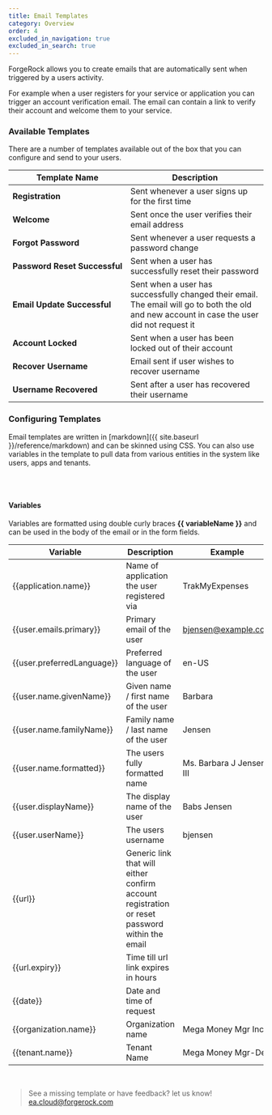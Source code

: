 ```yaml
---
title: Email Templates 
category: Overview
order: 4
excluded_in_navigation: true
excluded_in_search: true
---
```


ForgeRock allows you to create emails that are automatically sent when triggered by a users activity. 

For example when a user registers for your service or application you can trigger an account verification email. The email can contain a link to verify their account and welcome them to your service. 




### Available Templates

There are a number of templates available out of the box that you can configure and send to your users.


| Template Name | Description  | 
| ------------- |------------- | 
| **Registration**  | Sent whenever a user signs up for the first time     |  
| **Welcome** | Sent once the user verifies their email address      | 
| **Forgot&nbsp;Password** | Sent whenever a user requests a password change      | 
| **Password&nbsp;Reset&nbsp;Successful** | Sent when a user has successfully reset their password      | 
| **Email&nbsp;Update&nbsp;Successful** | Sent when a user has successfully changed their email. The email will go to both the old and new account in case the user did not request it | 
| **Account&nbsp;Locked** | Sent when a user has been locked out of their account      | 
| **Recover&nbsp;Username** | Email sent if user wishes to recover username     | 
| **Username&nbsp;Recovered** | Sent after a user has recovered their username      | 



### Configuring Templates

Email templates are written in [markdown]({{ site.baseurl }}/reference/markdown) and can be skinned using CSS. You can also use variables in the template to pull data from various entities in the system like users, apps and tenants.

<br><br>

#### Variables

Variables are formatted using double curly braces **\{\{ variableName \}\}** and can be used in the body of the email or in the form fields.



| Variable | Description  |  Example  |
| ------------- |------------- | ------------- |
| \{\{application.name\}\} | Name of application the user registered via  | TrakMyExpenses
| \{\{user.emails.primary\}\} | Primary email of the user  | bjensen@example.com
| \{\{user.preferredLanguage\}\} | Preferred language of the user  | en-US
| \{\{user.name.givenName\}\} | Given name / first name of the user  | Barbara
| \{\{user.name.familyName\}\} | Family name / last name of the user   | Jensen
| \{\{user.name.formatted\}\} | The users fully formatted name  | Ms. Barbara J Jensen, III
| \{\{user.displayName\}\} | The display name of the user  | Babs Jensen
| \{\{user.userName\}\} | The users username  | bjensen
| \{\{url\}\} | Generic link that will either confirm account registration or reset password within the email	  | 
| \{\{url.expiry\}\} | Time till url link expires in hours  | 
| \{\{date\}\} | Date and time of request  | 
| \{\{organization.name\}\} | Organization name  | Mega Money Mgr Inc.
| \{\{tenant.name\}\} | Tenant Name  | Mega&nbsp;Money&nbsp;Mgr-Dev


<br>

> See a missing template or have feedback? let us know! [ea.cloud@forgerock.com](mailto:ea.cloud@forgerock.com)


<br>